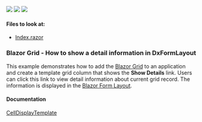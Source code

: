 <!-- default badges list -->
![](https://img.shields.io/endpoint?url=https://codecentral.devexpress.com/api/v1/VersionRange/198059517/22.1.2%2B)
[![](https://img.shields.io/badge/Open_in_DevExpress_Support_Center-FF7200?style=flat-square&logo=DevExpress&logoColor=white)](https://supportcenter.devexpress.com/ticket/details/T802161)
[![](https://img.shields.io/badge/📖_How_to_use_DevExpress_Examples-e9f6fc?style=flat-square)](https://docs.devexpress.com/GeneralInformation/403183)
<!-- default badges end -->
<!-- default file list -->
#### Files to look at:

* [Index.razor](./CS/GridShowDetailInformation/Pages/Index.razor)
<!-- default file list end -->

### Blazor Grid - How to show a detail information in DxFormLayout

This example demonstrates how to add the [Blazor Grid](https://docs.devexpress.com/Blazor/403143/grid) to an application and create a template grid column that shows the **Show Details** link. Users can click this link to view detail information about current grid record. The information is displayed in the [Blazor Form Layout](https://docs.devexpress.com/Blazor/DevExpress.Blazor.DxFormLayout).

#### Documentation

[CellDisplayTemplate](https://docs.devexpress.com/Blazor/DevExpress.Blazor.DxGridDataColumn.CellDisplayTemplate)
